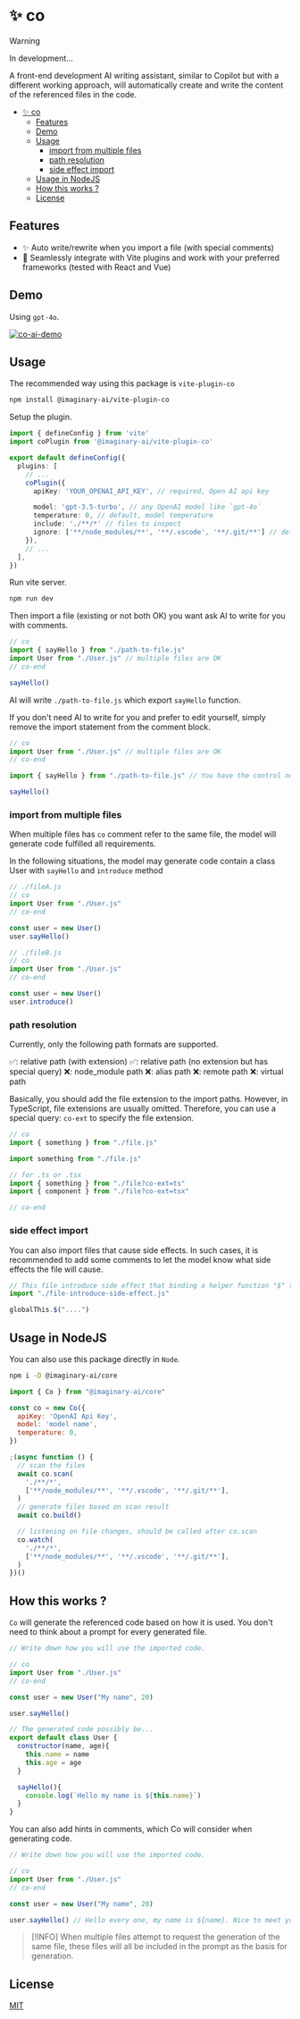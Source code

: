 # ✨ co
> [!WARNING]
> In development...

A front-end development AI writing assistant, similar to Copilot but with a different working approach, will automatically create and write the content of the referenced files in the code.


- [✨ co](#-co)
  - [Features](#features)
  - [Demo](#demo)
  - [Usage](#usage)
    - [import from multiple files](#import-from-multiple-files)
    - [path resolution](#path-resolution)
    - [side effect import](#side-effect-import)
  - [Usage in NodeJS](#usage-in-nodejs)
  - [How this works ?](#how-this-works-)
  - [License](#license)

## Features
- ✨ Auto write/rewrite when you import a file (with special comments)
- 🚀 Seamlessly integrate with Vite plugins and work with your preferred frameworks (tested with React and Vue)

## Demo
Using `gpt-4o`.

[![co-ai-demo](https://i.ytimg.com/vi/DcBn_GSMfs4/maxresdefault.jpg)](https://www.youtube.com/watch?v=DcBn_GSMfs4) 

## Usage
The recommended way using this package is `vite-plugin-co`

```sh
npm install @imaginary-ai/vite-plugin-co
```

Setup the plugin.

```ts
import { defineConfig } from 'vite'
import coPlugin from '@imaginary-ai/vite-plugin-co'

export default defineConfig({
  plugins: [
    // ...
    coPlugin({
      apiKey: 'YOUR_OPENAI_API_KEY', // required, Open AI api key

      model: 'gpt-3.5-turbo', // any OpenAI model like `gpt-4o`
      temperature: 0, // default, model temperature
      include: './**/*' // files to inspect
      ignore: ['**/node_modules/**', '**/.vscode', '**/.git/**'] // default
    }),
    // ...
  ],
})
```

Run vite server.

```sh
npm run dev
```

Then import a file (existing or not both OK) you want ask AI to write for you with comments.

```js
// co
import { sayHello } from "./path-to-file.js"
import User from "./User.js" // multiple files are OK
// co-end

sayHello()
```

AI will write `./path-to-file.js` which export `sayHello` function.

If you don't need AI to write for you and prefer to edit yourself, simply remove the import statement from the comment block.

```js
// co
import User from "./User.js" // multiple files are OK
// co-end

import { sayHello } from "./path-to-file.js" // You have the control now

sayHello()
```

### import from multiple files
When multiple files has `co` comment refer to the same file, the model will generate code fulfilled all requirements.

In the following situations, the model may generate code contain a class User with `sayHello` and `introduce` method

```js
// ./fileA.js
// co
import User from "./User.js" 
// co-end

const user = new User()
user.sayHello()
```

```js
// ./fileB.js
// co
import User from "./User.js" 
// co-end

const user = new User()
user.introduce()
```

### path resolution
Currently, only the following path formats are supported.

✅: relative path (with extension)
✅: relative path (no extension but has special query)
❌: node_module path
❌: alias path
❌: remote path
❌: virtual path

Basically, you should add the file extension to the import paths. However, in TypeScript, file extensions are usually omitted. Therefore, you can use a special query: `co-ext` to specify the file extension.

```js
// co
import { something } from "./file.js"

import something from "./file.js"

// for .ts or .tsx
import { something } from "./file?co-ext=ts"
import { component } from "./file?co-ext=tsx"

// co-end
```

### side effect import
You can also import files that cause side effects. In such cases, it is recommended to add some comments to let the model know what side effects the file will cause.

```js
// This file introduce side effect that binding a helper function "$" to globalThis
import "./file-introduce-side-effect.js"

globalThis.$("....")
```

## Usage in NodeJS
You can also use this package directly in `Node`.

```sh
npm i -D @imaginary-ai/core
```

```js
import { Co } from "@imaginary-ai/core"

const co = new Co({
  apiKey: 'OpenAI Api Key',
  model: 'model name',
  temperature: 0,
})

;(async function () {
  // scan the files
  await co.scan(
    './**/*',
    ['**/node_modules/**', '**/.vscode', '**/.git/**'],
  )
  // generate files based on scan result
  await co.build()

  // listening on file changes, should be called after co.scan
  co.watch(
    './**/*',
    ['**/node_modules/**', '**/.vscode', '**/.git/**'],
  )
})()
```



## How this works ?
`Co` will generate the referenced code based on how it is used. You don't need to think about a prompt for every generated file.

```js
// Write down how you will use the imported code.

// co
import User from "./User.js"
// co-end

const user = new User("My name", 20)

user.sayHello()
```

```js
// The generated code possibly be...
export default class User {
  constructor(name, age){
    this.name = name
    this.age = age
  }

  sayHello(){
    console.log(`Hello my name is ${this.name}`)
  }
}
```

You can also add hints in comments, which Co will consider when generating code.

```js
// Write down how you will use the imported code.

// co
import User from "./User.js"
// co-end

const user = new User("My name", 20)

user.sayHello() // Hello every one, my name is ${name}. Nice to meet you.
```

> [!INFO]
> When multiple files attempt to request the generation of the same file, these files will all be included in the prompt as the basis for generation.



## License
[MIT](./LICENSE)

